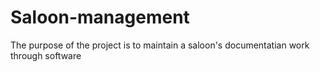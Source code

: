 # Saloon-management
The purpose of the project is to maintain a saloon's documentatian work through software
